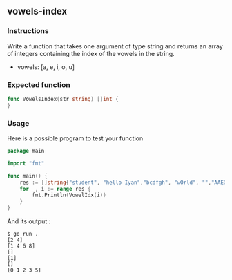 ## vowels-index

### Instructions

Write a function that takes one argument of type string and returns an array of integers containing the index of the vowels in the string.
- vowels: [a, e, i, o, u]

### Expected function

```go 
func VowelsIndex(str string) []int {
}
```
### Usage

Here is a possible program to test your function

```go
package main

import "fmt"

func main() {
	res := []string{"student", "hello Iyan","bcdfgh", "wOrld", "","AAEO$o;jw"}
	for _, i := range res {
		fmt.Println(VowelIdx(i))
	}
}
```
And its output :

```console
$ go run .
[2 4]
[1 4 6 8]
[]
[1]
[]
[0 1 2 3 5]
```
    
